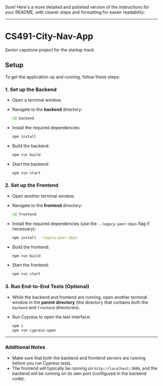 Sure! Here's a more detailed and polished version of the instructions for your README, with clearer steps and formatting for easier readability:

---

# CS491-City-Nav-App

Senior capstone project for the startup track

## Setup

To get the application up and running, follow these steps:

### 1. Set up the Backend

* Open a terminal window.
* Navigate to the **backend** directory:

  ```bash
  cd backend
  ```
* Install the required dependencies:

  ```bash
  npm install
  ```
* Build the backend:

  ```bash
  npm run build
  ```
* Start the backend:

  ```bash
  npm run start
  ```

### 2. Set up the Frontend

* Open another terminal window.
* Navigate to the **frontend** directory:

  ```bash
  cd frontend
  ```
* Install the required dependencies (use the `--legacy-peer-deps` flag if necessary):

  ```bash
  npm install --legacy-peer-deps
  ```
* Build the frontend:

  ```bash
  npm run build
  ```
* Start the frontend:

  ```bash
  npm run start
  ```

### 3. Run End-to-End Tests (Optional)

* While the backend and frontend are running, open another terminal window in the **parent directory** (the directory that contains both the `backend` and `frontend` directories).
* Run Cypress to open the test interface:

  ```bash
  npm i
  npm run cypress:open
  ```

---

### Additional Notes

* Make sure that both the backend and frontend servers are running before you run Cypress tests.
* The frontend will typically be running on `http://localhost:3000`, and the backend will be running on its own port (configured in the backend code).
